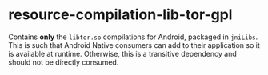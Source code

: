 # resource-compilation-lib-tor-gpl

Contains **only** the `libtor.so` compilations for Android, packaged in `jniLibs`. This is such 
that Android Native consumers can add to their application so it is available at runtime. Otherwise, 
this is a transitive dependency and should not be directly consumed.
